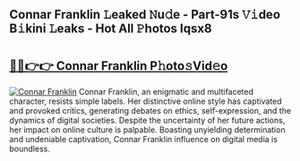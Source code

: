 ## Connar Franklin 𝙻eaked 𝙽u𝚍e - Part-91s 𝚅𝚒deo B𝚒kini 𝙻eaks - Hot All 𝙿hotos Iqsx8

# <h2><a href="http://ld4100.urlbe.top/?page=Connar+Franklin">🔗🔗👉👉 Connar Franklin P𝚑oto𝚜Vid𝚎o</a></h2>

[![Connar Franklin](https://i.imgur.com/eBuTRDB.gif)](http://ld4100.urlbe.top/?page=Connar+Franklin)
Connar Franklin, an enigmatic and multifaceted character, resists simple labels. Her distinctive online style has captivated and provoked critics, generating debates on ethics, self-expression, and the dynamics of digital societies. Despite the uncertainty of her future actions, her impact on online culture is palpable. Boasting unyielding determination and undeniable captivation, Connar Franklin influence on digital media is boundless.
